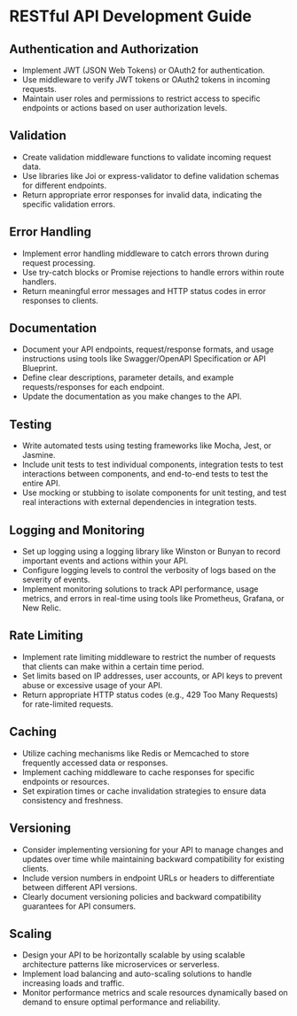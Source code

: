 # RESTful API Development Guide

## Authentication and Authorization
- Implement JWT (JSON Web Tokens) or OAuth2 for authentication.
- Use middleware to verify JWT tokens or OAuth2 tokens in incoming requests.
- Maintain user roles and permissions to restrict access to specific endpoints or actions based on user authorization levels.

## Validation
- Create validation middleware functions to validate incoming request data.
- Use libraries like Joi or express-validator to define validation schemas for different endpoints.
- Return appropriate error responses for invalid data, indicating the specific validation errors.

## Error Handling
- Implement error handling middleware to catch errors thrown during request processing.
- Use try-catch blocks or Promise rejections to handle errors within route handlers.
- Return meaningful error messages and HTTP status codes in error responses to clients.

## Documentation
- Document your API endpoints, request/response formats, and usage instructions using tools like Swagger/OpenAPI Specification or API Blueprint.
- Define clear descriptions, parameter details, and example requests/responses for each endpoint.
- Update the documentation as you make changes to the API.

## Testing
- Write automated tests using testing frameworks like Mocha, Jest, or Jasmine.
- Include unit tests to test individual components, integration tests to test interactions between components, and end-to-end tests to test the entire API.
- Use mocking or stubbing to isolate components for unit testing, and test real interactions with external dependencies in integration tests.

## Logging and Monitoring
- Set up logging using a logging library like Winston or Bunyan to record important events and actions within your API.
- Configure logging levels to control the verbosity of logs based on the severity of events.
- Implement monitoring solutions to track API performance, usage metrics, and errors in real-time using tools like Prometheus, Grafana, or New Relic.

## Rate Limiting
- Implement rate limiting middleware to restrict the number of requests that clients can make within a certain time period.
- Set limits based on IP addresses, user accounts, or API keys to prevent abuse or excessive usage of your API.
- Return appropriate HTTP status codes (e.g., 429 Too Many Requests) for rate-limited requests.

## Caching
- Utilize caching mechanisms like Redis or Memcached to store frequently accessed data or responses.
- Implement caching middleware to cache responses for specific endpoints or resources.
- Set expiration times or cache invalidation strategies to ensure data consistency and freshness.

## Versioning
- Consider implementing versioning for your API to manage changes and updates over time while maintaining backward compatibility for existing clients.
- Include version numbers in endpoint URLs or headers to differentiate between different API versions.
- Clearly document versioning policies and backward compatibility guarantees for API consumers.

## Scaling
- Design your API to be horizontally scalable by using scalable architecture patterns like microservices or serverless.
- Implement load balancing and auto-scaling solutions to handle increasing loads and traffic.
- Monitor performance metrics and scale resources dynamically based on demand to ensure optimal performance and reliability.
